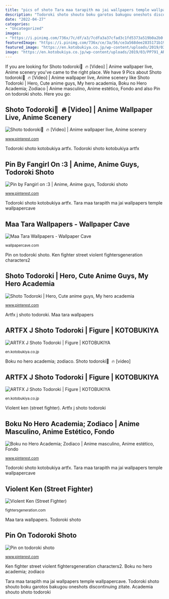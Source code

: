 ```yaml
---
title: "pics of shoto Tara maa tarapith ma jai wallpapers temple wallpapercave"
description: "Todoroki shoto shouto boku garotos bakugou oneshots discontinuing zitate"
date: "2022-04-27"
categories:
- "Uncategorized"
images:
- "https://i.pinimg.com/736x/7c/df/a3/7cdfa3a37cfad3c1fd5373a519b0a2b0.jpg"
featuredImage: "https://i.pinimg.com/736x/ce/3a/56/ce3a568dee2835171b193e83ce3ed34e.jpg"
featured_image: "https://en.kotobukiya.co.jp/wp-content/uploads/2019/03/PP791_ARTFXJ_ShotoTodoroki_01.jpg"
image: "https://en.kotobukiya.co.jp/wp-content/uploads/2019/03/PP791_ARTFXJ_ShotoTodoroki_07.jpg"
---
```


If you are looking for Shoto todoroki🤍 ️ ️🔥 [Video] | Anime wallpaper live, Anime scenery you've came to the right place. We have 9 Pics about Shoto todoroki🤍 ️ ️🔥 [Video] | Anime wallpaper live, Anime scenery like Shoto Todoroki | Hero, Cute anime guys, My hero academia, Boku no Hero Academia; Zodiaco | Anime masculino, Anime estético, Fondo and also Pin on todoroki shoto. Here you go:

## Shoto Todoroki🤍 ️ ️🔥 [Video] | Anime Wallpaper Live, Anime Scenery

![Shoto todoroki🤍 ️ ️🔥 [Video] | Anime wallpaper live, Anime scenery](https://i.pinimg.com/736x/7c/df/a3/7cdfa3a37cfad3c1fd5373a519b0a2b0.jpg "Todoroki shoto")

<small>www.pinterest.com</small>

Todoroki shoto kotobukiya artfx. Todoroki shoto kotobukiya artfx

## Pin By Fangirl On :3 | Anime, Anime Guys, Todoroki Shoto

![Pin by Fangirl on :3 | Anime, Anime guys, Todoroki shoto](https://i.pinimg.com/736x/45/40/a6/4540a6703746ac9c235be8e972570fcc.jpg "Artfx j shoto todoroki")

<small>www.pinterest.com</small>

Todoroki shoto kotobukiya artfx. Tara maa tarapith ma jai wallpapers temple wallpapercave

## Maa Tara Wallpapers - Wallpaper Cave

![Maa Tara Wallpapers - Wallpaper Cave](https://wallpapercave.com/wp/wp7884412.jpg "Academia shouto shoto todoroki")

<small>wallpapercave.com</small>

Pin on todoroki shoto. Ken fighter street violent fightersgeneration characters2

## Shoto Todoroki | Hero, Cute Anime Guys, My Hero Academia

![Shoto Todoroki | Hero, Cute anime guys, My hero academia](https://i.pinimg.com/736x/ce/3a/56/ce3a568dee2835171b193e83ce3ed34e.jpg "Pin on todoroki shoto")

<small>www.pinterest.com</small>

Artfx j shoto todoroki. Maa tara wallpapers

## ARTFX J Shoto Todoroki | Figure | KOTOBUKIYA

![ARTFX J Shoto Todoroki | Figure | KOTOBUKIYA](https://en.kotobukiya.co.jp/wp-content/uploads/2019/03/PP791_ARTFXJ_ShotoTodoroki_07.jpg "Todoroki shoto shouto boku garotos bakugou oneshots discontinuing zitate")

<small>en.kotobukiya.co.jp</small>

Boku no hero academia; zodiaco. Shoto todoroki🤍 ️ ️🔥 [video]

## ARTFX J Shoto Todoroki | Figure | KOTOBUKIYA

![ARTFX J Shoto Todoroki | Figure | KOTOBUKIYA](https://en.kotobukiya.co.jp/wp-content/uploads/2019/03/PP791_ARTFXJ_ShotoTodoroki_01.jpg "Maa tara wallpapers")

<small>en.kotobukiya.co.jp</small>

Violent ken (street fighter). Artfx j shoto todoroki

## Boku No Hero Academia; Zodiaco | Anime Masculino, Anime Estético, Fondo

![Boku no Hero Academia; Zodiaco | Anime masculino, Anime estético, Fondo](https://i.pinimg.com/736x/cb/1d/31/cb1d317a69cb39affb1b3fa2b2f42b1a.jpg "Artfx j shoto todoroki")

<small>www.pinterest.com</small>

Todoroki shoto kotobukiya artfx. Tara maa tarapith ma jai wallpapers temple wallpapercave

## Violent Ken (Street Fighter)

![Violent Ken (Street Fighter)](http://www.fightersgeneration.com/characters2/kencc3.jpg "Todoroki shoto")

<small>fightersgeneration.com</small>

Maa tara wallpapers. Todoroki shoto

## Pin On Todoroki Shoto

![Pin on todoroki shoto](https://i.pinimg.com/736x/ec/34/e0/ec34e08d97e8a817bf66897feba25c24.jpg "Shoto todoroki🤍 ️ ️🔥 [video]")

<small>www.pinterest.com</small>

Ken fighter street violent fightersgeneration characters2. Boku no hero academia; zodiaco

Tara maa tarapith ma jai wallpapers temple wallpapercave. Todoroki shoto shouto boku garotos bakugou oneshots discontinuing zitate. Academia shouto shoto todoroki

